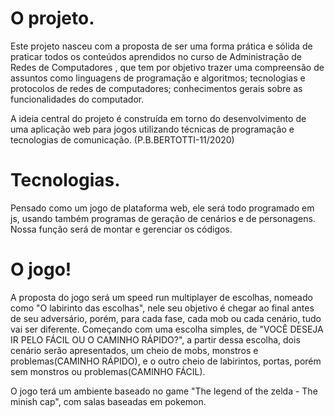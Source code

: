 <h1>O projeto.</h1>
<p>Este projeto nasceu com a proposta de ser uma forma prática e sólida de praticar todos os conteúdos aprendidos no curso de Administração de Redes de Computadores , que tem por objetivo trazer uma compreensão de assuntos como linguagens de programação e algoritmos; tecnologias e protocolos de redes de computadores; conhecimentos gerais sobre as funcionalidades do computador.</p>

<p>A ideia central do projeto é construída em torno do desenvolvimento de uma aplicação web para jogos utilizando técnicas de programação e tecnologias de comunicação. (P.B.BERTOTTI-11/2020)</p>

<h1>Tecnologias.</h1>
<p>Pensado como um jogo de plataforma web, ele será todo programado em js, usando também programas de geração de cenários e de personagens. Nossa função será de montar e gerenciar os códigos.</p>

<h1>O jogo!</h1>
<p>A proposta do jogo será um speed run multiplayer de escolhas, nomeado como "O labirinto das escolhas", nele seu objetivo é chegar ao final antes de seu adversário, porém, para cada fase, cada mob ou cada cenário, tudo vai ser diferente. Começando com uma escolha simples, de "VOCÊ DESEJA IR PELO FÁCIL OU O CAMINHO RÁPIDO?", a partir dessa escolha, dois cenário serão apresentados, um cheio de mobs, monstros e problemas(CAMINHO RÁPIDO), e o outro cheio de labirintos, portas, porém sem monstros ou problemas(CAMINHO FÁCIL). </p>

<p>O jogo terá um ambiente baseado no game "The legend of the zelda - The minish cap", com salas baseadas em pokemon.
</p>